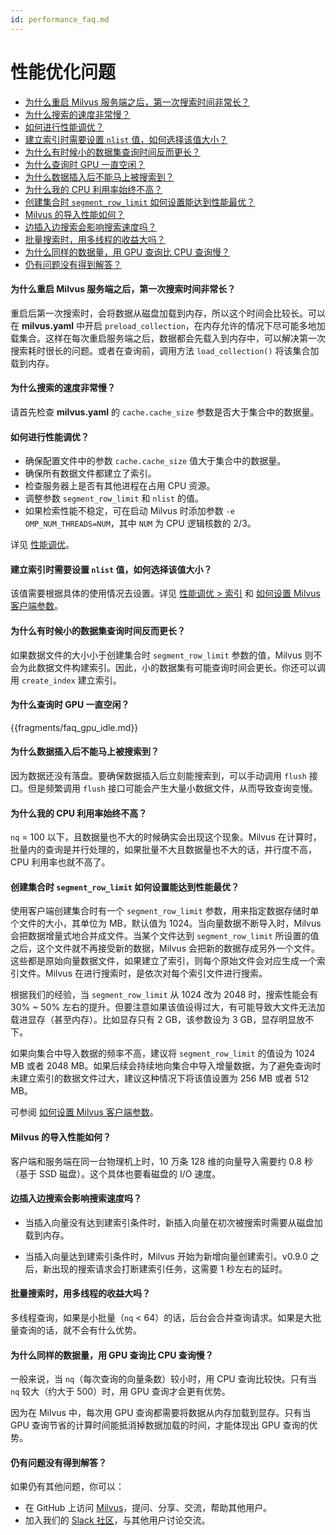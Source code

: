 ```yaml
---
id: performance_faq.md
---
```


# 性能优化问题

<!-- TOC -->

- [为什么重启 Milvus 服务端之后，第一次搜索时间非常长？](#为什么重启-Milvus-服务端之后第一次搜索时间非常长)            
- [为什么搜索的速度非常慢？](#为什么搜索的速度非常慢)            
- [如何进行性能调优？](#如何进行性能调优)           
- [建立索引时需要设置 `nlist` 值，如何选择该值大小？](#建立索引时需要设置-nlist-值如何选择该值大小)            
- [为什么有时候小的数据集查询时间反而更长？](#为什么有时候小的数据集查询时间反而更长)             
- [为什么查询时 GPU 一直空闲？](#为什么查询时-GPU-一直空闲)            
- [为什么数据插入后不能马上被搜索到？](#为什么数据插入后不能马上被搜索到)          
- [为什么我的 CPU 利用率始终不高？](#为什么我的-CPU-利用率始终不高)         
- [创建集合时 `segment_row_limit` 如何设置能达到性能最优？](#创建集合时-segment_row_limit-如何设置能达到性能最优)            
- [Milvus 的导入性能如何？](#Milvus-的导入性能如何)             
- [边插入边搜索会影响搜索速度吗？](#边插入边搜索会影响搜索速度吗)             
- [批量搜索时，用多线程的收益大吗？](#批量搜索时用多线程的收益大吗)             
- [为什么同样的数据量，用 GPU 查询比 CPU 查询慢？](#为什么同样的数据量用-GPU-查询比-CPU-查询慢)
- [仍有问题没有得到解答？](#仍有问题没有得到解答)


<!-- /TOC -->


#### 为什么重启 Milvus 服务端之后，第一次搜索时间非常长？

重启后第一次搜索时，会将数据从磁盘加载到内存，所以这个时间会比较长。可以在 **milvus.yaml** 中开启 `preload_collection`，在内存允许的情况下尽可能多地加载集合。这样在每次重启服务端之后，数据都会先载入到内存中，可以解决第一次搜索耗时很长的问题。或者在查询前，调用方法 `load_collection()` 将该集合加载到内存。


#### 为什么搜索的速度非常慢？

请首先检查 **milvus.yaml** 的 `cache.cache_size` 参数是否大于集合中的数据量。


#### 如何进行性能调优？

- 确保配置文件中的参数 `cache.cache_size` 值大于集合中的数据量。
- 确保所有数据文件都建立了索引。
- 检查服务器上是否有其他进程在占用 CPU 资源。
- 调整参数 `segment_row_limit` 和 `nlist` 的值。
- 如果检索性能不稳定，可在启动 Milvus 时添加参数 `-e OMP_NUM_THREADS=NUM`，其中 `NUM` 为 CPU 逻辑核数的 2/3。

详见 [性能调优](tuning.md)。


#### 建立索引时需要设置 `nlist` 值，如何选择该值大小？

该值需要根据具体的使用情况去设置。详见 [性能调优 > 索引](tuning.md#索引) 和 [如何设置 Milvus 客户端参数](https://www.milvus.io/cn/blogs/2020-2-16-api-setting.md)。


#### 为什么有时候小的数据集查询时间反而更长？

如果数据文件的大小小于创建集合时 `segment_row_limit` 参数的值，Milvus 则不会为此数据文件构建索引。因此，小的数据集有可能查询时间会更长。你还可以调用 `create_index` 建立索引。


#### 为什么查询时 GPU 一直空闲？

{{fragments/faq_gpu_idle.md}}


#### 为什么数据插入后不能马上被搜索到？

因为数据还没有落盘。要确保数据插入后立刻能搜索到，可以手动调用 `flush` 接口。但是频繁调用 `flush` 接口可能会产生大量小数据文件，从而导致查询变慢。


#### 为什么我的 CPU 利用率始终不高？

`nq` = 100 以下，且数据量也不大的时候确实会出现这个现象。Milvus 在计算时，批量内的查询是并行处理的，如果批量不大且数据量也不大的话，并行度不高，CPU 利用率也就不高了。


#### 创建集合时 `segment_row_limit` 如何设置能达到性能最优？

使用客户端创建集合时有一个 `segment_row_limit` 参数，用来指定数据存储时单个文件的大小，其单位为 MB，默认值为 1024。当向量数据不断导入时，Milvus 会把数据增量式地合并成文件。当某个文件达到 `segment_row_limit` 所设置的值之后，这个文件就不再接受新的数据，Milvus 会把新的数据存成另外一个文件。这些都是原始向量数据文件，如果建立了索引，则每个原始文件会对应生成一个索引文件。Milvus 在进行搜索时，是依次对每个索引文件进行搜索。

根据我们的经验，当 `segment_row_limit` 从 1024 改为 2048 时，搜索性能会有 30% ~ 50% 左右的提升。但要注意如果该值设得过大，有可能导致大文件无法加载进显存（甚至内存）。比如显存只有 2 GB，该参数设为 3 GB，显存明显放不下。

如果向集合中导入数据的频率不高，建议将 `segment_row_limit` 的值设为 1024 MB 或者 2048 MB。如果后续会持续地向集合中导入增量数据，为了避免查询时未建立索引的数据文件过大，建议这种情况下将该值设置为 256 MB 或者 512 MB。

可参阅 [如何设置 Milvus 客户端参数](https://www.milvus.io/cn/blogs/2020-2-16-api-setting.md)。

#### Milvus 的导入性能如何？

客户端和服务端在同一台物理机上时，10 万条 128 维的向量导入需要约 0.8 秒（基于 SSD 磁盘）。这个具体也要看磁盘的 I/O 速度。


#### 边插入边搜索会影响搜索速度吗？

- 当插入向量没有达到建索引条件时，新插入向量在初次被搜索时需要从磁盘加载到内存。

- 当插入向量达到建索引条件时，Milvus 开始为新增向量创建索引。v0.9.0 之后，新出现的搜索请求会打断建索引任务，这需要 1 秒左右的延时。


#### 批量搜索时，用多线程的收益大吗？

多线程查询，如果是小批量（`nq` < 64）的话，后台会合并查询请求。如果是大批量查询的话，就不会有什么优势。


#### 为什么同样的数据量，用 GPU 查询比 CPU 查询慢？

一般来说，当 `nq`（每次查询的向量条数）较小时，用 CPU 查询比较快。只有当 `nq` 较大（约大于 500）时，用 GPU 查询才会更有优势。

因为在 Milvus 中，每次用 GPU 查询都需要将数据从内存加载到显存。只有当 GPU 查询节省的计算时间能抵消掉数据加载的时间，才能体现出 GPU 查询的优势。



#### 仍有问题没有得到解答？

如果仍有其他问题，你可以：

- 在 GitHub 上访问 [Milvus](https://github.com/milvus-io/milvus/issues)，提问、分享、交流，帮助其他用户。
- 加入我们的 [Slack 社区](https://join.slack.com/t/milvusio/shared_invite/enQtNzY1OTQ0NDI3NjMzLWNmYmM1NmNjOTQ5MGI5NDhhYmRhMGU5M2NhNzhhMDMzY2MzNDdlYjM5ODQ5MmE3ODFlYzU3YjJkNmVlNDQ2ZTk)，与其他用户讨论交流。

